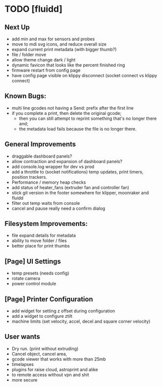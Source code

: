 # TODO [fluidd]

## Next Up
- add min and max for sensors and probes
- move to mdi svg icons, and reduce overall size
- expand current print metadata (with bigger thumb?)
- file / folder move
- allow theme change dark / light
- dynamic favicon that looks like the percent finished ring
- firmware restart from config page
- have config page visible on klippy disconnect (socket connect vs klippy connect)

## Known Bugs:
- multi line gcodes not having a Send: prefix after the first line
- if you complete a print, then delete the original gcode;
  - then you can still attempt to reprint something that's no longer there and;
  - the metadata load fails because the file is no longer there.

## General Improvements
- draggable dashboard panels?
- allow contraction and expansion of dashboard panels?
- add console.log wrapper for dev vs prod
- add a throttle to (socket notifications) temp updates, print timers, position trackers.
- Performance / memory heap checks
- add status of heater_fans (extruder fan and controller fan)
- stick git version in the footer somewhere for klipper, moonraker and fluidd
- filter out temp waits from console
- cancel and pause really need a confirm dialog

## Filesystem Improvements:
- file expand details for metadata
- ability to move folder / files
- better place for print thumbs

## [Page] UI Settings
- temp presets (needs config)
- rotate camera
- power control module

## [Page] Printer Configuration
- add widget for setting z offset during configuration
- add a widget to configure ztilt
- machine limits (set velocity, accel, decel and square corner velocity)

## User wants
- Dry run. (print without extruding)
- Cancel object, cancel area,
- gcode viewer that works with more than 25mb
- timelapses
- plugins for raise cloud, astroprint and alike
- to remote access without vpn and shit
- more secure
